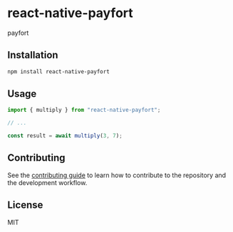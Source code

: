 # react-native-payfort

payfort

## Installation

```sh
npm install react-native-payfort
```

## Usage

```js
import { multiply } from "react-native-payfort";

// ...

const result = await multiply(3, 7);
```

## Contributing

See the [contributing guide](CONTRIBUTING.md) to learn how to contribute to the repository and the development workflow.

## License

MIT
